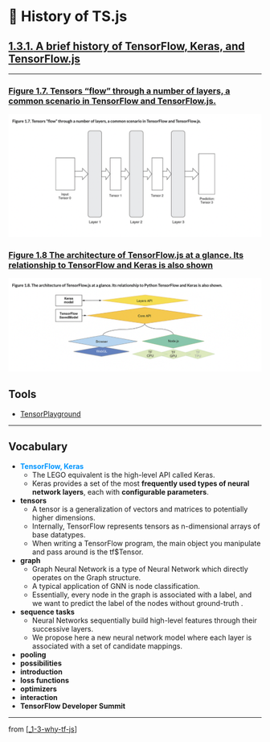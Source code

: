 # 🌱 History of TS.js

## [**1.3.1.** A brief history of TensorFlow, Keras, and TensorFlow.js](https://livebook.manning.com/book/deep-learning-with-javascript/chapter-1/137)

---

### [**Figure 1.7.** Tensors “flow” through a number of layers, a common scenario in TensorFlow and TensorFlow.js.](https://livebook.manning.com/book/deep-learning-with-javascript/chapter-1/ch01fig07)

<img src="../../../assets/figures/Figure_1-7.png"/>

### [**Figure 1.8** The architecture of TensorFlow.js at a glance. Its relationship to TensorFlow and Keras is also shown](https://livebook.manning.com/book/deep-learning-with-javascript/chapter-1/ch01fig08)

<img src="../../../assets/figures/Figure_1-8.png"/>

## Tools

- [TensorPlayground](https://www.tensorplayground.com/1.0.0/)

---

## **Vocabulary**

- <span style="color: #0095ff">**TensorFlow, Keras**</span>
  - The LEGO equivalent is the high-level API called Keras.
  - Keras provides a set of the most **frequently used types of neural network layers**, each with **configurable parameters**.
- **tensors**
  - A tensor is a generalization of vectors and matrices to potentially higher dimensions.
  - Internally, TensorFlow represents tensors as n-dimensional arrays of base datatypes.
  - When writing a TensorFlow program, the main object you manipulate and pass around is the tf$Tensor.
- **graph**
  - Graph Neural Network is a type of Neural Network which directly operates on the Graph structure.
  - A typical application of GNN is node classification.
  - Essentially, every node in the graph is associated with a label, and we want to predict the label of the nodes without ground-truth .
- **sequence tasks**
  - Neural Networks sequentially build high-level features through their successive layers.
  - We propose here a new neural network model where each layer is associated with a set of candidate mappings.
- **pooling**
- **possibilities**
- **introduction**
- **loss functions**
- **optimizers**
- **interaction**
- **TensorFlow Developer Summit**

---

from [[_1-3-why-tf-js]]

[//begin]: # "Autogenerated link references for markdown compatibility"
[_1-3-why-tf-js]: _1-3-why-tf-js.md "🌱 Why TF.js?"
[//end]: # "Autogenerated link references"
